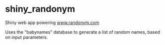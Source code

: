 # shiny_randonym
Shiny web app powering www.randonym.com

Uses the "babynames" database to generate a list of random names, based on input parameters.
